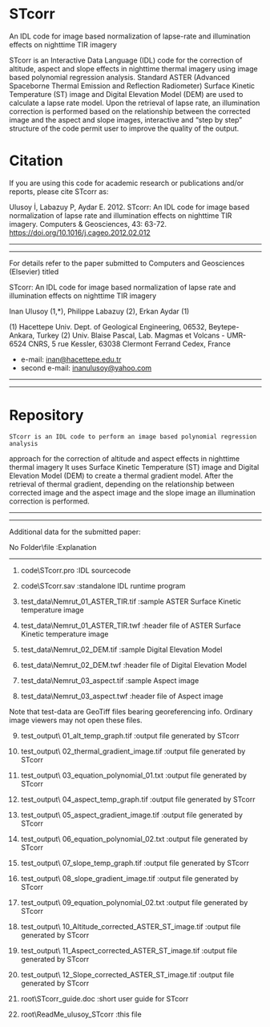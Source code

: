 # STcorr
An IDL code for image based normalization of lapse-rate and illumination effects on nighttime TIR imagery

STcorr is an Interactive Data Language (IDL) code for the correction of altitude, aspect and slope effects in nighttime thermal imagery using image based polynomial regression analysis. Standard ASTER (Advanced Spaceborne Thermal Emission and Reflection Radiometer) Surface Kinetic Temperature (ST) image and Digital Elevation Model (DEM) are used to calculate a lapse rate model. Upon the retrieval of lapse rate, an illumination correction is performed based on the relationship between the corrected image and the aspect and slope images, interactive and “step by step” structure of the code permit user to improve the quality of the output.

# Citation
If you are using this code for academic research or publications and/or reports, please cite STcorr as:

Ulusoy İ, Labazuy P, Aydar E. 2012. STcorr: An IDL code for image based normalization of lapse rate and illumination effects on nighttime TIR imagery. Computers & Geosciences, 43: 63-72. https://doi.org/10.1016/j.cageo.2012.02.012

_______________________________________________________________________________________________________
-------------------------------------------------------------------------------------------------------

For details refer to the paper submitted to Computers and Geosciences (Elsevier) titled

STcorr: An IDL code for image based normalization of lapse rate and illumination effects on nighttime TIR imagery

Inan Ulusoy (1,*), Philippe Labazuy (2), Erkan Aydar (1)

(1) Hacettepe Univ. Dept. of Geological Engineering, 06532, Beytepe-Ankara, Turkey
(2) Univ. Blaise Pascal, Lab. Magmas et Volcans - UMR-6524 CNRS, 5 rue Kessler,
	 63038 Clermont Ferrand Cedex, France

* e-mail: inan@hacettepe.edu.tr
* second e-mail: inanulusoy@yahoo.com

_______________________________________________________________________________________________________
-------------------------------------------------------------------------------------------------------
# Repository

	STcorr is an IDL code to perform an image based polynomial regression analysis
approach for the correction of altitude and aspect effects in nighttime thermal imagery
It uses Surface Kinetic Temperature (ST) image and Digital Elevation Model (DEM) to
create a thermal gradient model. After the retrieval of thermal gradient, depending on
the relationship between corrected image and the aspect image and the slope image an illumination
correction is performed.

-------------------------------------------------------------------------------------------------------
_______________________________________________________________________________________________________


Additional data for the submitted paper:

No Folder\file					:Explanation
-- ---------------				-------------------------------------------------------
1. code\STcorr.pro				:IDL sourcecode
2. code\STcorr.sav				:standalone IDL runtime program

3. test_data\Nemrut_01_ASTER_TIR.tif		:sample ASTER Surface Kinetic temperature image
4. test_data\Nemrut_01_ASTER_TIR.twf		:header file of ASTER Surface Kinetic temperature image
5. test_data\Nemrut_02_DEM.tif			:sample Digital Elevation Model
6. test_data\Nemrut_02_DEM.twf			:header file of Digital Elevation Model
7. test_data\Nemrut_03_aspect.tif		:sample Aspect image
8. test_data\Nemrut_03_aspect.twf		:header file of Aspect image

Note that test-data are GeoTiff files bearing georeferencing info. Ordinary image viewers may not open
these files.

9. test_output\	01_alt_temp_graph.tif		:output file generated by STcorr
10. test_output\ 02_thermal_gradient_image.tif	:output file generated by STcorr
11. test_output\ 03_equation_polynomial_01.txt	:output file generated by STcorr
12. test_output\ 04_aspect_temp_graph.tif	:output file generated by STcorr
13. test_output\ 05_aspect_gradient_image.tif	:output file generated by STcorr
14. test_output\ 06_equation_polynomial_02.txt	:output file generated by STcorr
15. test_output\ 07_slope_temp_graph.tif	:output file generated by STcorr
16. test_output\ 08_slope_gradient_image.tif	:output file generated by STcorr
17. test_output\ 09_equation_polynomial_02.txt	:output file generated by STcorr
18. test_output\ 10_Altitude_corrected_ASTER_ST_image.tif	:output file generated by STcorr
19. test_output\ 11_Aspect_corrected_ASTER_ST_image.tif		:output file generated by STcorr
20. test_output\ 12_Slope_corrected_ASTER_ST_image.tif		:output file generated by STcorr

21. root\STcorr_guide.doc			:short user guide for STcorr

22. root\ReadMe_ulusoy_STcorr			:this file
